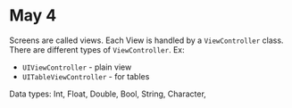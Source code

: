 # May 4

Screens are called views. Each View is handled by a `ViewController` class. There are different types of 
`ViewController`. Ex:
* `UIViewController` - plain view
* `UITableViewController` - for tables

Data types: Int, Float, Double, Bool, String, Character, 
